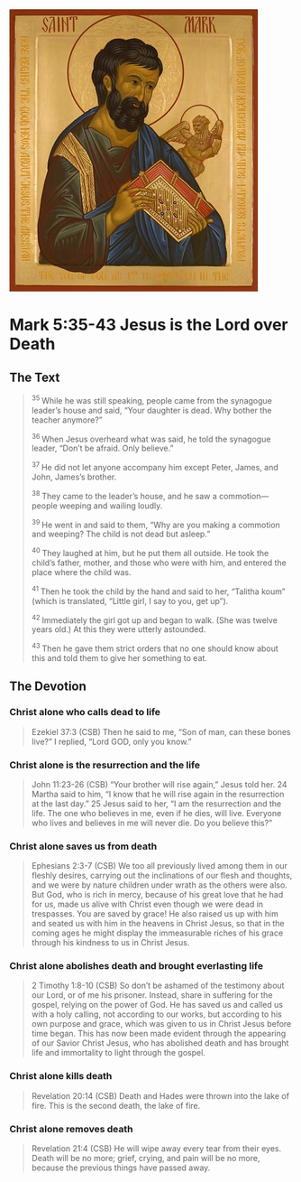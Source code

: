 <img class="intro-right" src="../images/art-mark.jpg">

# Mark 5:35-43	Jesus is the Lord over Death

## The Text

><sup> 35 </sup> While he was still speaking, people came from the synagogue leader’s house and said, “Your daughter is dead. Why bother the teacher anymore?” 
>
><sup> 36 </sup> When Jesus overheard what was said, he told the synagogue leader, “Don’t be afraid. Only believe.” 
>
><sup> 37 </sup> He did not let anyone accompany him except Peter, James, and John, James’s brother. 
>
><sup> 38 </sup> They came to the leader’s house, and he saw a commotion—people weeping and wailing loudly. 
>
><sup> 39 </sup> He went in and said to them, “Why are you making a commotion and weeping? The child is not dead but asleep.” 
>
><sup> 40 </sup> They laughed at him, but he put them all outside. He took the child’s father, mother, and those who were with him, and entered the place where the child was. 
>
><sup> 41 </sup> Then he took the child by the hand and said to her, “Talitha koum” (which is translated, “Little girl, I say to you, get up”). 
>
><sup> 42 </sup> Immediately the girl got up and began to walk. (She was twelve years old.) At this they were utterly astounded. 
>
><sup> 43 </sup> Then he gave them strict orders that no one should know about this and told them to give her something to eat. 

## The Devotion

### Christ alone who calls dead to life

>Ezekiel 37:3 (CSB) Then he said to me, “Son of man, can these bones live?”
I replied, “Lord GOD, only you know.”


### Christ alone is the resurrection and the life

>John 11:23-26 (CSB) “Your brother will rise again,” Jesus told her.
24 Martha said to him, “I know that he will rise again in the resurrection at the last day.”
25 Jesus said to her, “I am the resurrection and the life. The one who believes in me, even if he dies, will live. Everyone who lives and believes in me will never die. Do you believe this?”

### Christ alone saves us from death

>Ephesians 2:3-7 (CSB) We too all previously lived among them in our fleshly desires, carrying out the inclinations of our flesh and thoughts, and we were by nature children under wrath as the others were also. But God, who is rich in mercy, because of his great love that he had for us, made us alive with Christ even though we were dead in trespasses. You are saved by grace! He also raised us up with him and seated us with him in the heavens in Christ Jesus, so that in the coming ages he might display the immeasurable riches of his grace through his kindness to us in Christ Jesus.

### Christ alone abolishes death and brought everlasting life

>2 Timothy 1:8-10 (CSB) So don’t be ashamed of the testimony about our Lord, or of me his prisoner. Instead, share in suffering for the gospel, relying on the power of God. He has saved us and called us with a holy calling, not according to our works, but according to his own purpose and grace, which was given to us in Christ Jesus before time began. This has now been made evident through the appearing of our Savior Christ Jesus, who has abolished death and has brought life and immortality to light through the gospel.

### Christ alone kills death

>Revelation 20:14 (CSB) Death and Hades were thrown into the lake of fire. This is the second death, the lake of fire.

### Christ alone removes death

>Revelation 21:4 (CSB) He will wipe away every tear from their eyes. Death will be no more; grief, crying, and pain will be no more, because the previous things have passed away.
